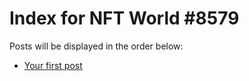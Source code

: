 # Index for NFT World #8579
Posts will be displayed in the order below:

- [Your first post](./001-first.md)

